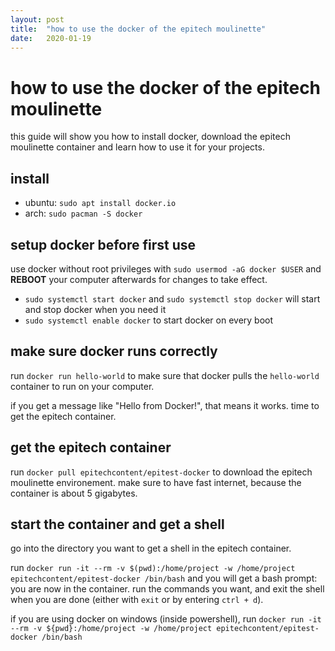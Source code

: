 ```yaml
---
layout: post
title:  "how to use the docker of the epitech moulinette"
date:   2020-01-19
---
```


# how to use the docker of the epitech moulinette

this guide will show you how to install docker, download the epitech moulinette container and learn how to use it for your projects.

## install

- ubuntu: `sudo apt install docker.io`
- arch: `sudo pacman -S docker`

## setup docker before first use

use docker without root privileges with `sudo usermod -aG docker $USER` and **REBOOT** your computer afterwards for changes to take effect.

- `sudo systemctl start docker` and `sudo systemctl stop docker` will start and stop docker when you need it
- `sudo systemctl enable docker` to start docker on every boot

## make sure docker runs correctly

run `docker run hello-world` to make sure that docker pulls the `hello-world` container to run on your computer.

if you get a message like "Hello from Docker!", that means it works. time to get the epitech container.

## get the epitech container

run `docker pull epitechcontent/epitest-docker` to download the epitech moulinette environement. make sure to have fast internet, because the container is about 5 gigabytes.

## start the container and get a shell

go into the directory you want to get a shell in the epitech container.

run `docker run -it --rm -v $(pwd):/home/project -w /home/project epitechcontent/epitest-docker /bin/bash` and you will get a bash prompt: you are now in the container. run the commands you want, and exit the shell when you are done (either with `exit` or by entering `ctrl + d`).

if you are using docker on windows (inside powershell), run `docker run -it --rm -v ${pwd}:/home/project -w /home/project epitechcontent/epitest-docker /bin/bash` 
